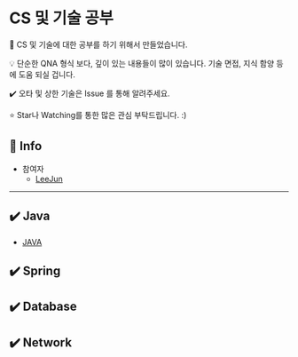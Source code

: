 # CS 및 기술 공부

📝 CS 및 기술에 대한 공부를 하기 위해서 만들었습니다.

💡 단순한 QNA 형식 보다, 깊이 있는 내용들이 많이 있습니다. 기술 면접, 지식 함양 등에 도움 되실 겁니다.

✔️ 오타 및 상한 기술은 Issue 를 통해 알려주세요.

⭐ Star나 Watching를 통한 많은 관심 부탁드립니다. :)

## 📢 Info

- 참여자
  - [LeeJun](https://github.com/this2jun)

-------------

## ✔️ Java

- [JAVA](https://github.com/this2jun/CS/blob/master/JAVA/JAVA.md)

## ✔️ Spring

## ✔️ Database

## ✔️ Network
